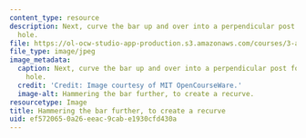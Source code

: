 ```yaml
---
content_type: resource
description: Next, curve the bar up and over into a perpendicular post for the hardy
  hole.
file: https://ol-ocw-studio-app-production.s3.amazonaws.com/courses/3-a04-modern-blacksmithing-and-physical-metallurgy-fall-2008/ef5720650a26eeac9cabe1930cfd430a_140.jpg
file_type: image/jpeg
image_metadata:
  caption: Next, curve the bar up and over into a perpendicular post for the hardy
    hole.
  credit: 'Credit: Image courtesy of MIT OpenCourseWare.'
  image-alt: Hammering the bar further, to create a recurve.
resourcetype: Image
title: Hammering the bar further, to create a recurve
uid: ef572065-0a26-eeac-9cab-e1930cfd430a
---
```

